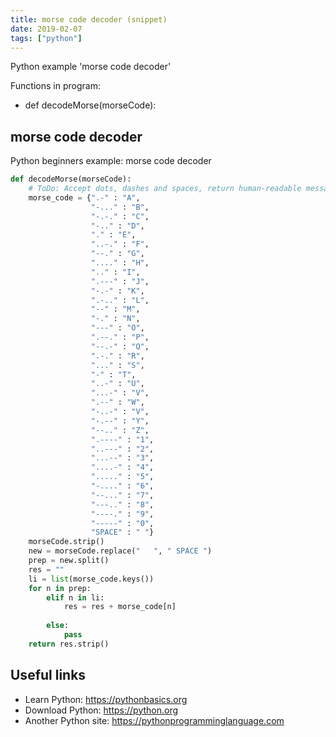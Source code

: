```yaml
---
title: morse code decoder (snippet)
date: 2019-02-07
tags: ["python"]
---
```

Python example 'morse code decoder'

Functions in program: 
* def decodeMorse(morseCode):

## morse code decoder

Python beginners example: morse code decoder

```python
def decodeMorse(morseCode):
    # ToDo: Accept dots, dashes and spaces, return human-readable message
    morse_code = {".-" : "A",
                  "-..." : "B",
                  "-.-." : "C",
                  "-.." : "D",
                  "." : "E",
                  "..-." : "F",
                  "--." : "G",
                  "...." : "H",
                  ".." : "I",
                  ".---" : "J",
                  "-.-" : "K",
                  ".-.." : "L",
                  "--" : "M",
                  "-." : "N",
                  "---" : "O",
                  ".--." : "P",
                  "--.-" : "Q",
                  ".-." : "R",
                  "..." : "S",
                  "-" : "T",
                  "..-" : "U",
                  "...-" : "V",
                  ".--" : "W",
                  "-..-" : "V",
                  "-.--" : "Y",
                  "--.." : "Z",
                  ".----" : "1",
                  "..---" : "2",
                  "...--" : "3",
                  "....-" : "4",
                  "....." : "5",
                  "-...." : "6",
                  "--..." : "7",
                  "---.." : "8",
                  "----." : "9",
                  "-----" : "0",
                  "SPACE" : " "}
    morseCode.strip()
    new = morseCode.replace("   ", " SPACE ")
    prep = new.split() 
    res = ""
    li = list(morse_code.keys())
    for n in prep:
        elif n in li:
            res = res + morse_code[n]
        
        else:
            pass    
    return res.strip()


```

## Useful links

- Learn Python: https://pythonbasics.org
- Download Python: https://python.org
- Another Python site: https://pythonprogramminglanguage.com
